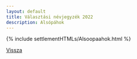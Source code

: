```yaml
---
layout: default
title: Választási névjegyzék 2022
description: Alsópáhok
---
```


{% include settlementHTMLs/Alsoopaahok.html %}

[Vissza](./)